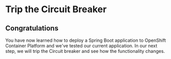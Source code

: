 # Trip the Circuit Breaker



## Congratulations

You have now learned how to deploy a Spring Boot application to OpenShift Container Platform and we've tested our current application. In our next step, we will trip the Circuit breaker and see how the functionality changes.